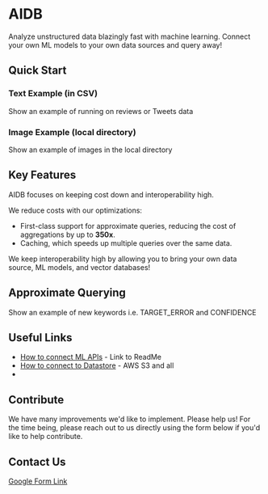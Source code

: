 # AIDB

Analyze unstructured data blazingly fast with machine learning. Connect your own ML models to your own data sources and query away!


## Quick Start

### Text Example (in CSV)
Show an example of running on reviews or Tweets data

### Image Example (local directory)
Show an example of images in the local directory


## Key Features

AIDB focuses on keeping cost down and interoperability high.

We reduce costs with our optimizations:
- First-class support for approximate queries, reducing the cost of aggregations by up to **350x**.
- Caching, which speeds up multiple queries over the same data.

We keep interoperability high by allowing you to bring your own data source, ML models, and vector databases!


## Approximate Querying
Show an example of new keywords i.e. TARGET_ERROR and CONFIDENCE


## Useful Links
- [How to connect ML APIs]() - Link to ReadMe
- [How to connect to Datastore]() - AWS S3 and all 
- 

## Contribute

We have many improvements we'd like to implement. Please help us! For the time being, please reach out to us directly using the form below if you'd like to help contribute.


## Contact Us

[Google Form Link]()
